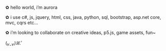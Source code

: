 ✿ hello world, i’m aurora

✿ i use c#, js, jquery, html, css, java, python, sql, bootstrap, asp.net core, mvc, cqrs etc...

✿ i’m looking to collaborate on creative ideas, p5.js, game assets, fun~

(*ᴗ͈ˬᴗ͈)ꕤ*.ﾟ

